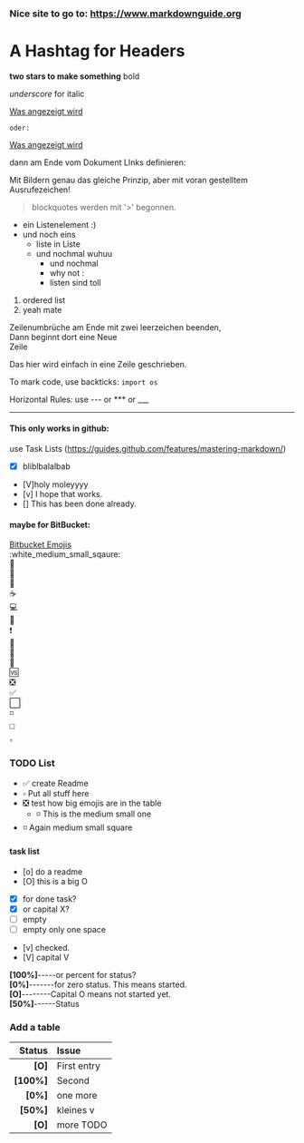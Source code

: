### Nice site to go to: https://www.markdownguide.org



# A Hashtag for Headers

**two stars to make something** bold

_underscore_ for italic

[Was angezeigt wird](www.whatsoever.com)

    oder:

[Was angezeigt wird][reference hi]

dann am Ende vom Dokument LInks definieren:

[reference hi]: www.whatsoever.com

Mit Bildern genau das gleiche Prinzip, aber mit voran gestelltem Ausrufezeichen!


>blockquotes werden mit '>' begonnen.

* ein Listenelement :) 
* und noch eins
    * liste in Liste 
    * und nochmal wuhuu
        * und nochmal 
        * why not :
        * listen sind toll

1. ordered list
2. yeah mate


Zeilenumbrüche am Ende mit zwei leerzeichen beenden,  
Dann beginnt dort eine Neue  
Zeile

Das hier
wird einfach in 
eine Zeile geschrieben.


To mark code, use backticks: `import os`

Horizontal Rules: use --- or *** or ___

***

#### This only works in github:
use Task Lists (https://guides.github.com/features/mastering-markdown/)  
- [x] bliblbalalbab  
- [V]holy moleyyyy  
- [v] I hope that works.  
- [] This has been done already.  

#### maybe for BitBucket:
[Bitbucket Emojis](https://bitbucket.org/DACOFFEY/wiki/wiki/BITBUCKET/EMOJI/Emoji)  
:white_medium_small_sqaure:  
:checkered_flag:  
:closed_book:  
:green_book:  
:coffee:  
:computer:  
:e-mail:  
:exclamation:  
:eyes:  
:notebook:  
:notebook_with_decorative_cover:  
:vs:  
:negative_squared_cross_mark:  
:white_check_mark:  
:white_large_square:  
:white_medium_small_square:  
:white_medium_square:  
:white_small_square:  



### TODO List
* :white_check_mark: create Readme
* :white_small_square: Put all stuff here
* :negative_squared_cross_mark: test how big emojis are in the table
    * :white_medium_small_square: This is the medium small one
* :white_medium_small_square: Again medium small square



#### task list
- [o] do a readme  
- [O] this is a big O  
- [x] for done task?  
- [X] or capital X?  
- [  ] empty
- [ ] empty only one space
- [v] checked.
- [V] capital V


**[100%]**-----or percent for status?  
**[0%]**-------for zero status. This means started.  
**[O]**--------Capital O means not started yet.  
**[50%]**------Status  



### Add a table


|Status     |Issue             |
|----------:|:-----------------|
|**[O]**    | First entry      |
|**[100%]** | Second           |
|**[0%]**   | one more         |
|**[50%]**  | kleines v        |
|**[O]**    | more TODO        |




